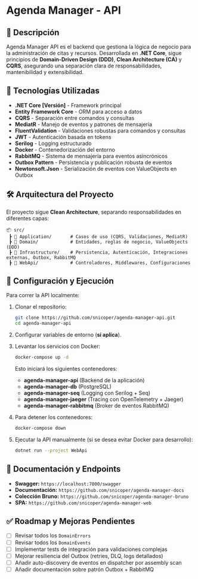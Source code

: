 # Agenda Manager - API

## 🌟 Descripción

Agenda Manager API es el backend que gestiona la lógica de negocio para la administración de citas y recursos. Desarrollada en **.NET Core**, sigue principios de **Domain-Driven Design (DDD)**, **Clean Architecture (CA)** y **CQRS**, asegurando una separación clara de responsabilidades, mantenibilidad y extensibilidad.

## 🔎 Tecnologías Utilizadas

- **.NET Core [Versión]** - Framework principal
- **Entity Framework Core** - ORM para acceso a datos
- **CQRS** - Separación entre comandos y consultas
- **MediatR** - Manejo de eventos y patrones de mensajería
- **FluentValidation** - Validaciones robustas para comandos y consultas
- **JWT** - Autenticación basada en tokens
- **Serilog** - Logging estructurado
- **Docker** - Contenedorización del entorno
- **RabbitMQ** - Sistema de mensajería para eventos asincrónicos
- **Outbox Pattern** - Persistencia y publicación robusta de eventos
- **Newtonsoft.Json** - Serialización de eventos con ValueObjects en Outbox

## 🛠️ Arquitectura del Proyecto

El proyecto sigue **Clean Architecture**, separando responsabilidades en diferentes capas:

```
📦 src/
 ┣ 📂 Application/       # Casos de uso (CQRS, Validaciones, MediatR)
 ┣ 📂 Domain/            # Entidades, reglas de negocio, ValueObjects (DDD)
 ┣ 📂 Infrastructure/    # Persistencia, Autenticación, Integraciones externas, Outbox, RabbitMQ
 ┣ 📂 WebApi/            # Controladores, Middlewares, Configuraciones
```

## 🔧 Configuración y Ejecución

Para correr la API localmente:

1. Clonar el repositorio:

   ```bash
   git clone https://github.com/snicoper/agenda-manager-api.git
   cd agenda-manager-api
   ```

2. Configurar variables de entorno (**si aplica**).

3. Levantar los servicios con Docker:

   ```bash
   docker-compose up -d
   ```

   Esto iniciará los siguientes contenedores:

   - **agenda-manager-api** (Backend de la aplicación)
   - **agenda-manager-db** (PostgreSQL)
   - **agenda-manager-seq** (Logging con Serilog + Seq)
   - **agenda-manager-jaeger** (Tracing con OpenTelemetry + Jaeger)
   - **agenda-manager-rabbitmq** (Broker de eventos RabbitMQ)

4. Para detener los contenedores:

   ```bash
   docker-compose down
   ```

5. Ejecutar la API manualmente (si se desea evitar Docker para desarrollo):

   ```bash
   dotnet run --project WebApi
   ```

## 💌 Documentación y Endpoints

- **Swagger:** `https://localhost:7000/swagger`
- **Documentación:** `https://github.com/snicoper/agenda-manager-docs`
- **Colección Bruno:** `https://github.com/snicoper/agenda-manager-bruno`
- **SPA:** `https://github.com/snicoper/agenda-manager-web`

## ✅ Roadmap y Mejoras Pendientes

- [ ] Revisar todos los `DomainErrors`
- [ ] Revisar todos los `DomainEvents`
- [ ] Implementar tests de integración para validaciones complejas
- [ ] Mejorar resiliencia del Outbox (retries, DLQ, logs detallados)
- [ ] Añadir auto-discovery de eventos en dispatcher por assembly scan
- [ ] Añadir documentación sobre patrón Outbox + RabbitMQ
